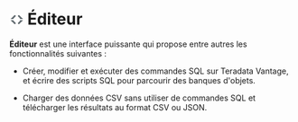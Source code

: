 ![](../Images/editor-icn-overview.png) Éditeur
==============================================

**Éditeur** est une interface puissante qui propose entre autres les fonctionnalités suivantes :

-   Créer, modifier et exécuter des commandes SQL sur Teradata Vantage, et écrire des scripts SQL pour parcourir des banques d'objets.

-   Charger des données CSV sans utiliser de commandes SQL et télécharger les résultats au format CSV ou JSON.
